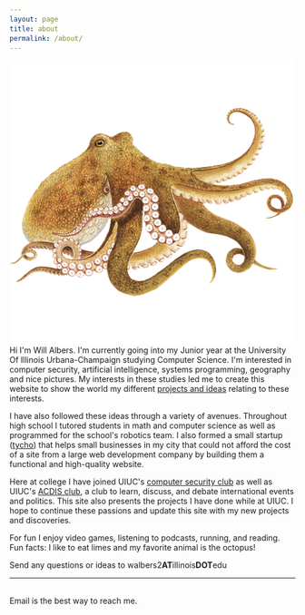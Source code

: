 ```yaml
---
layout: page
title: about
permalink: /about/
---
```


<img class="col one right" src="/img/prof_pic.png">

<br/>
Hi I'm Will Albers. I'm currently going into my Junior year at the University Of Illinois Urbana-Champaign studying Computer Science. I'm interested in computer security, artificial intelligence, systems programming, geography and nice pictures.
My interests in these studies led me to create this website to show the world my different <a href="http://walbers.github.io/" target="blank">projects and ideas</a> relating to these interests.

I have also followed these ideas through a variety of avenues. Throughout high school I tutored students in math and computer science as well as programmed for the school's robotics team. I also formed a small startup (<a href="http://www.tycho.technology/" target="blank">tycho</a>) that helps small businesses in my city that could not afford the cost of a site from a large web development company by building them a functional and high-quality website.

Here at college I have joined UIUC's <a href="https://sigpwny.github.io/" target="blank">computer security club</a> as well as UIUC's <a href="https://acdis.illinois.edu/" target="blank">ACDIS club</a>, a club to learn, discuss, and debate  international events and politics. This site also presents the projects I have done while at UIUC. I hope to continue these passions and update this site with my new projects and discoveries.

For fun I enjoy video games, listening to podcasts, running, and reading.
<br/>
Fun facts: I like to eat limes and my favorite animal is the octopus!


Send any questions or ideas to walbers2<b class="bold">AT</b>illinois<b class="bold">DOT</b>edu
<br/>
<hr/>
<br/>
<span class="contacticon center">
	<a href="mailto:walbers2@illinois.edu"><i class="fa fa-envelope-square"></i></a>
	<a href="https://github.com/walbers" target="blank"><i class="fa fa-github-square"></i></a>
	<a href="https://www.linkedin.com/in/will-albers/" target="blank"><i class="fa fa-linkedin-square"></i></a>
	<!--a href="http://tumblr.com" target="_blank"><i class="fa fa-tumblr-square"></i></a -->
	<!--a href="https://twitter.com" target="_blank"><i class="fa fa-twitter-square"></i></a -->
</span>

<div class="col three caption">
	Email is the best way to reach me.
</div>
